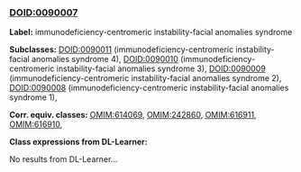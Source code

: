
### [DOID:0090007](http://purl.obolibrary.org/obo/DOID_0090007)
**Label:** immunodeficiency-centromeric instability-facial anomalies syndrome

**Subclasses:** [DOID:0090011](http://purl.obolibrary.org/obo/DOID_0090011) (immunodeficiency-centromeric instability-facial anomalies syndrome 4), [DOID:0090010](http://purl.obolibrary.org/obo/DOID_0090010) (immunodeficiency-centromeric instability-facial anomalies syndrome 3), [DOID:0090009](http://purl.obolibrary.org/obo/DOID_0090009) (immunodeficiency-centromeric instability-facial anomalies syndrome 2), [DOID:0090008](http://purl.obolibrary.org/obo/DOID_0090008) (immunodeficiency-centromeric instability-facial anomalies syndrome 1), 

**Corr. equiv. classes:** [OMIM:614069](http://purl.obolibrary.org/obo/OMIM_614069), [OMIM:242860](http://purl.obolibrary.org/obo/OMIM_242860), [OMIM:616911](http://purl.obolibrary.org/obo/OMIM_616911), [OMIM:616910](http://purl.obolibrary.org/obo/OMIM_616910), 

**Class expressions from DL-Learner:**

No results from DL-Learner...




